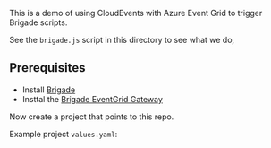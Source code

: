 This is a demo of using CloudEvents with Azure Event Grid to trigger Brigade scripts.

See the `brigade.js` script in this directory to see what we do,

## Prerequisites

- Install [Brigade](https://brigade.sh)
- Insttal the [Brigade EventGrid Gateway](https://github.com/radu-matei/brigade-eventgrid-gateway)

Now create a project that points to this repo.

Example project `values.yaml`:

```yaml

```
